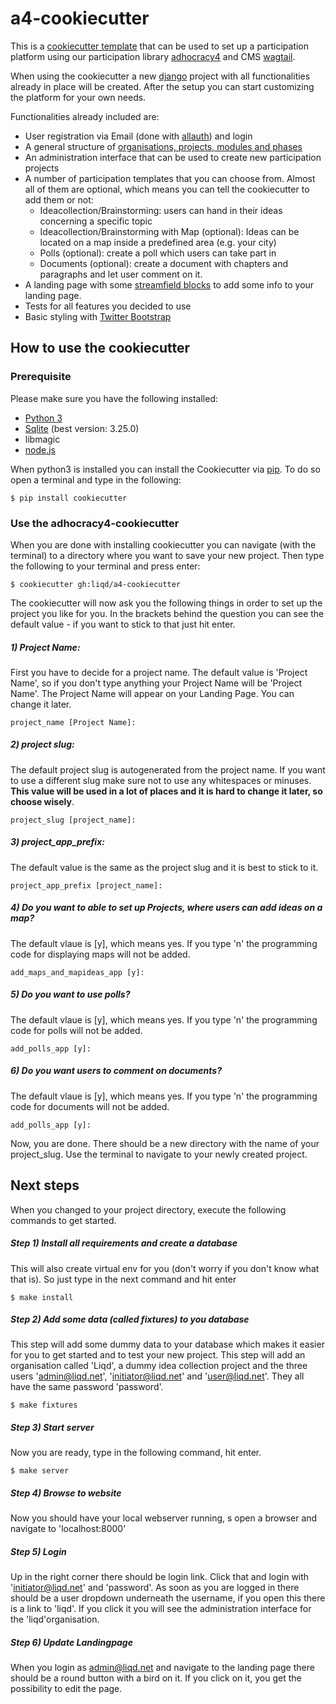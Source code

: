 # a4-cookiecutter

This is a [cookiecutter template](https://cookiecutter.readthedocs.io/en/latest/) that can be used to set up a participation platform using our participation library [adhocracy4](https://github.com/liqd/adhocracy4) and CMS [wagtail](https://wagtail.io/).

When using the cookiecutter a new [django](https://www.djangoproject.com/) project with all functionalities already in place will be created. After the setup you can start customizing the platform for your own needs.

Functionalities already included are:
* User registration via Email (done with [allauth](https://django-allauth.readthedocs.io/en/latest/overview.html)) and login
* A general structure of [organisations, projects, modules and phases](https://github.com/liqd/adhocracy4/blob/master/docs/datamodel.md)
* An administration interface that can be used to create new participation projects
* A number of participation templates that you can choose from. Almost all of them are optional, which means you can tell the cookiecutter to add them or not:
  * Ideacollection/Brainstorming: users can hand in their ideas concerning a specific topic
  * Ideacollection/Brainstorming with Map (optional): Ideas can be located on a map inside a predefined area (e.g. your city)
  * Polls (optional): create a poll which users can take part in
  * Documents (optional): create a document with chapters and paragraphs and let user comment on it.
* A landing page with some [streamfield blocks](http://docs.wagtail.io/en/v2.0/topics/streamfield.html) to add some info to your landing page.
* Tests for all features you decided to use
* Basic styling with [Twitter Bootstrap](https://getbootstrap.com/)


## How to use the cookiecutter

### Prerequisite
Please make sure you have the following installed:
* [Python 3](https://www.python.org/downloads/)
* [Sqlite](https://www.sqlite.org/index.html) (best version: 3.25.0)
* libmagic
* [node.js](https://nodejs.org/en/)

When python3 is installed you can install the Cookiecutter via [pip](https://en.wikipedia.org/wiki/Pip_(package_manager)). To do so open a terminal and type in the following:

```
$ pip install cookiecutter
```

### Use the adhocracy4-cookiecutter
When you are done with installing cookiecutter you can navigate (with the terminal) to a directory where you want to save your new project.
Then type the following to your terminal and press enter:

```
$ cookiecutter gh:liqd/a4-cookiecutter
```

The cookiecutter will now ask you the following things in order to set up the project you like for you. In the brackets behind the question you can see the default value - if you want to stick to that just hit enter.

##### 1) Project Name: 
First you have to decide for a project name. The default value is 'Project Name', so if you don't type anything your Project Name will be 'Project Name'. The Project Name will appear on your Landing Page. You can change it later.
```
project_name [Project Name]:
```

##### 2) project slug:
The default project slug is autogenerated from the project name. If you want to use a different slug make sure not to use any whitespaces or minuses. **This value will be used in a lot of places and it is hard to change it later, so choose wisely**.
```
project_slug [project_name]:
```

##### 3) project_app_prefix:
The default value is the same as the project slug and it is best to stick to it.
```
project_app_prefix [project_name]:
```

##### 4) Do you want to able to set up Projects, where users can add ideas on a map?
The default vlaue is [y], which means yes. If you type 'n' the programming code for displaying maps will not be added.
```
add_maps_and_mapideas_app [y]:
``` 

##### 5) Do you want to use polls?
The default vlaue is [y], which means yes. If you type 'n' the programming code for polls will not be added.
```
add_polls_app [y]:
``` 

##### 6) Do you want users to comment on documents?
The default vlaue is [y], which means yes. If you type 'n' the programming code for documents will not be added.
```
add_polls_app [y]:

``` 

Now, you are done. There should be a new directory with the name of your project_slug. Use the terminal to navigate to your newly created project.


## Next steps
When you changed to your project directory, execute the following commands to get started.

##### Step 1) Install all requirements and create a database
This will also create virtual env for you (don't worry if you don't know what that is). So just type in the next command and hit enter 

```
$ make install
```
##### Step 2) Add some data (called fixtures) to you database
This step will add some dummy data to your database which makes it easier for you to get started and to test your new project. This step will add an organisation called 'Liqd', a dummy idea collection project and the three users 'admin@liqd.net', 'initiator@liqd.net' and 'user@liqd.net'. They all have the same password 'password'. 

```
$ make fixtures
```

##### Step 3) Start server
Now you are ready, type in the following command, hit enter. 
```
$ make server
```
##### Step 4) Browse to website
Now you should have your local webserver running, s open a browser and navigate to 'localhost:8000'


##### Step 5) Login
Up in the right corner there should be login link. Click that and login with 'initiator@liqd.net' and 'password'. As soon as you are logged in there should be a user dropdown underneath the username, if you open this there is a link to 'liqd'. If you click it you will see the administration interface for the 'liqd'organisation.  

##### Step 6) Update Landingpage
When you login as admin@liqd.net and navigate to the landing page there should be a round button with a bird on it. If you click on it, you get the possibility to edit the page. 



